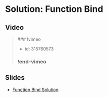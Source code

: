 
# Solution: Function Bind



## Video

<blockquote>
### !vimeo

* id: 315760573

### !end-vimeo
</blockquote>



## Slides

* [Function Bind Solution](https://docs.google.com/a/hackreactor.com/presentation/d/1guu2E3zsjLWTkDmEiODQqf4K5N7kIkrvdvfwAOzTQUg/embed?start=false&loop=false&delayms=3000)

